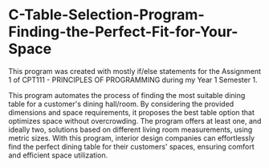 # C-Table-Selection-Program-Finding-the-Perfect-Fit-for-Your-Space
This program was created with mostly if/else statements for the Assignment 1 of CPT111 - PRINCIPLES OF PROGRAMMING during my Year 1 Semester 1.

This program automates the process of finding the most suitable dining table for a customer's dining hall/room. By considering the provided dimensions and space requirements, it proposes the best table option that optimizes space without overcrowding. The program offers at least one, and ideally two, solutions based on different living room measurements, using metric sizes. With this program, interior design companies can effortlessly find the perfect dining table for their customers' spaces, ensuring comfort and efficient space utilization.
